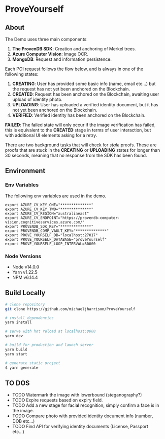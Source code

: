 # ProveYourself

## About

The Demo uses three main components:

1. **The ProvenDB SDK**: Creation and anchoring of Merkel trees.
2. **Azure Computer Vision**: Image OCR.
3. **MongoDB**: Request and information persistence.

Each POI request follows the flow below, and is always in one of the following states:

1. **CREATING**: User has provided some basic info (name, email etc...) but the request has not yet been anchored on the Blockchain.
2. **CREATED**: Request has been anchored on the Blockchain, awaiting user upload of identity photo.
3. **UPLOADING**: User has uploaded a verified identity document, but it has not yet been anchored on the Blockchain.
4. **VERIFIED**: Verified identity has been anchored on the Blockchain.

**FAILED**: The failed state will only occur if the image verification has failed, this is equivalent to the **CREATED** stage in terms of user interaction, but with additional UI elements asking for a retry.

There are two background tasks that will check for _stale_ proofs. These are proofs that are stuck in the **CREATING** or **UPLOADING** states for longer than 30 seconds, meaning that no response from the SDK has been found.

## Environment

### Env Variables

The following env variables are used in the demo.

```
export AZURE_CV_KEY_ONE="**************"
export AZURE_CV_KEY_TWO="**************"
export AZURE_CV_REGION="australiaeast"
export AZURE_CV_ENDPOINT="https://provendb-computer-vision.cognitiveservices.azure.com/"
export PROVENDB_SDK_KEY="**************"
export PROVENDB_COMP_VAULT_KEY="**************"
export PROVE_YOURSELF_DB="localhost:27017"
export PROVE_YOURSELF_DATABASE="proveYourself"
export PROVE_YOURSELF_LOOP_INTERVAL=30000
```

### Node Versions

- Node v14.0.0
- Yarn v1.22.5
- NPM v6.14.4

## Build Locally

```bash
# clone repository
git clone https://github.com/michaeljharrison/ProveYourself

# install dependencies
yarn install

# serve with hot reload at localhost:8000
yarn dev

# build for production and launch server
yarn build
yarn start

# generate static project
$ yarn generate
```

## TO DOS

- TODO Watermark the image with lowerbound (steganography?)
- TODO Expire requests based on expiry field.
- TODO Add a new stage for facial recognition, simply confirm a face is in the image.
- TODO Compare photo with provided identity document info (number, DOB etc...)
- TODO Find API for verifying identity documents (License, Passport etc...)
